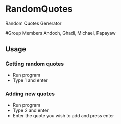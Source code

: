 # RandomQuotes
Random Quotes Generator

#Group Members
Andoch, Ghadi, Michael, Papayaw

## Usage

### Getting random quotes
- Run program
- Type 1 and enter

### Adding new quotes
- Run program
- Type 2 and enter
- Enter the quote you wish to add and press enter
